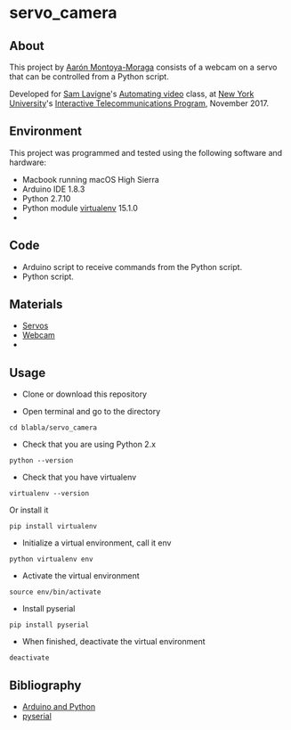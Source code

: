 # servo_camera

## About

This project by [Aarón Montoya-Moraga](http://montoyamoraga.io/) consists of a webcam on a servo that can be controlled from a Python script.

Developed for [Sam Lavigne](http://lav.io/)'s [Automating video](https://github.com/antiboredom/automating-video-itp) class, at [New York University](http://www.nyu.edu/)'s [Interactive Telecommunications Program](https://tisch.nyu.edu/itp), November 2017.

## Environment

This project was programmed and tested using the following software and hardware:

* Macbook running macOS High Sierra
* Arduino IDE 1.8.3
* Python 2.7.10
* Python module [virtualenv](https://virtualenv.pypa.io/en/stable/) 15.1.0
*

## Code

* Arduino script to receive commands from the Python script.
* Python script.

## Materials

* [Servos](https://www.adafruit.com/product/1967)
* [Webcam]()
*

## Usage

* Clone or download this repository

* Open terminal and go to the directory

```shell
cd blabla/servo_camera
```

* Check that you are using Python 2.x

```shell
python --version
```

* Check that you have virtualenv

```shell
virtualenv --version
```

Or install it

```shell
pip install virtualenv
```

* Initialize a virtual environment, call it env

```shell
python virtualenv env
```

* Activate the virtual environment

```shell
source env/bin/activate
```

* Install pyserial

```shell
pip install pyserial
```


* When finished, deactivate the virtual environment

```shell
deactivate
```

## Bibliography

* [Arduino and Python](https://playground.arduino.cc/Interfacing/Python)
* [pyserial](https://github.com/pyserial/pyserial)
